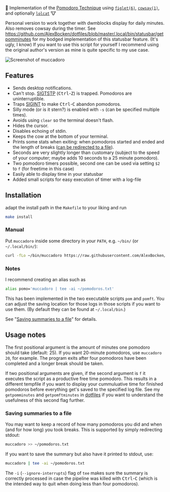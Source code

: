 :tomato: Implementation of the [Pomodoro Technique][wikipedia] using [`figlet(6)`][],
[`cowsay(1)`][], and optionally [`lolcat`][] :cow:

Personal version to work together with dwmblocks display for daily minutes. Also removes
cowsay during the timer. See
https://github.com/AlexBocken/dotfiles/blob/master/.local/bin/statusbar/getpomminutes for
my bodged implementation of this statusbar feature. (It's ugly, I know)
If you want to use this script for yourself I recommend using the original author's
version as mine is quite specific to my use case.

![Screenshot of muccadoro](/../media/screenshot.png?raw=true "MOO!")

[wikipedia]: https://en.wikipedia.org/wiki/Pomodoro_Technique
[`figlet(6)`]: http://www.figlet.org/figlet-man.html
[`cowsay(1)`]: https://linux.die.net/man/1/cowsay
[`lolcat`]: https://github.com/busyloop/lolcat

## Features
*   Sends desktop notifications.
*   Can't stop.  [SIGTSTP][] (<kbd>Ctrl</kbd>-<kbd>Z</kbd>) is trapped.  Pomodoros are
    uninterruptible.
*   Traps [SIGINT][] to make <kbd>Ctrl</kbd>-<kbd>C</kbd> abandon pomodoros.
*   Silly mode (or is it stern?) is enabled with `-s` (can be specified multiple times).
*   Avoids using `clear` so the terminal doesn't flash.
*   Hides the cursor.
*   Disables echoing of stdin.
*   Keeps the cow at the bottom of your terminal.
*   Prints some stats when exiting: when pomodoros started and ended and the length of
    breaks ([can be redirected to a file](#saving-summaries-to-a-file)).
*   Seconds are very slightly longer than customary (subject to the speed of your
    computer; maybe adds 10 seconds to a 25 minute pomodoro).
*   Two pomodoro timers possible, second one can be used via setting `$2` to `f` (for freetime
    in this case)
*   Easily able to display time in your statusbar
*   Added small scripts for easy execution of timer with a log-file

[SIGTSTP]: https://www.gnu.org/software/libc/manual/html_node/Job-Control-Signals
[SIGINT]: https://www.gnu.org/software/libc/manual/html_node/Termination-Signals

## Installation

adapt the install path in the `Makefile` to your liking and run
```bash
make install
```


### Manual

Put `muccadoro` inside some directory in your `PATH`, e.g. `~/bin/` (or `~/.local/bin/`):

```bash
curl -fLo ~/bin/muccadoro https://raw.githubusercontent.com/AlexBocken/muccadoro/master/muccadoro
```

### Notes

I recommend creating an alias such as

```bash
alias pomo='muccadoro | tee -ai ~/pomodoros.txt'
```

This has been implemented in the two executable scripts `pom` and `pomft`. You can adjust
the saving location for those logs in those scripts if you want to use them. (By default
they can be found at `~/.local/bin`.)

See "[Saving summaries to a file](#saving-summaries-to-a-file)" for details.

## Usage notes

The first positional argument is the amount of minutes one pomodoro should take (default:
25).  If you want 20-minute pomodoros, use `muccadoro 20`, for example.  The program exits
after four pomodoros have been completed and a longer break should be taken.

If two positional arguments are given, if the second argument is `f` it executes the
script as a productive free time pomodoro. This results in a different tempfile if you
want to display your cummuluative time for finished pomodoros before everything get's
saved to the specified log file. See my `getpomminutes` and `getpomftminutes` in
[dotfiles](https://github.com/AlexBocken/dotfiles) if you want to understand the
usefulness of this second flag further.

### Saving summaries to a file

You may want to keep a record of how many pomodoros you did and when (and for how long)
you took breaks.  This is supported by simply redirecting stdout:

```bash
muccadoro >> ~/pomodoros.txt
```

If you want to save the summary but also have it printed to stdout, use:

```bash
muccadoro | tee -ai ~/pomodoros.txt
```

The `-i` (`--ignore-interrupts`) flag of `tee` makes sure the summary is correctly
processed in case the pipeline was killed with <kbd>Ctrl</kbd>-<kbd>C</kbd> (which is the
intended way to quit when doing less than four pomodoros).

<!-- vim: set tw=90 sts=-1 sw=4 et spell: -->
